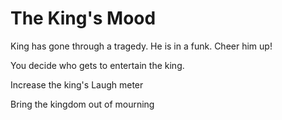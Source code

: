 # The King's Mood

King has gone through a tragedy. He is in a funk. Cheer him up!

You decide who gets to entertain the king.

Increase the king's Laugh meter

Bring the kingdom out of mourning 
